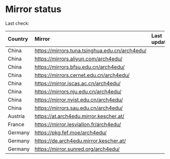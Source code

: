 <script src="./time.js"></script>
# Mirror status
Last check: <script type="text/javascript">localize(1718598282.6678517);</script>

|Country|Mirror|Last update|
|:------|:-----|:----------|
|China|https://mirrors.tuna.tsinghua.edu.cn/arch4edu/|<script type="text/javascript">localize(1718562737);</script>|
|China|https://mirrors.aliyun.com/arch4edu/|<script type="text/javascript">localize(1718562737);</script>|
|China|https://mirrors.bfsu.edu.cn/arch4edu/|<script type="text/javascript">localize(1718562737);</script>|
|China|https://mirrors.cernet.edu.cn/arch4edu/|<script type="text/javascript">localize(1718562737);</script>|
|China|https://mirror.iscas.ac.cn/arch4edu/|<script type="text/javascript">localize(1718562737);</script>|
|China|https://mirrors.nju.edu.cn/arch4edu/|<script type="text/javascript">localize(1718476521);</script>|
|China|https://mirror.nyist.edu.cn/arch4edu/|<script type="text/javascript">localize(1718519621);</script>|
|China|https://mirrors.sau.edu.cn/arch4edu/|<script type="text/javascript">localize(1718562737);</script>|
|Austria|https://at.arch4edu.mirror.kescher.at/|<script type="text/javascript">localize(1718562737);</script>|
|France|https://mirror.lesviallon.fr/arch4edu/|<script type="text/javascript">localize(1718562737);</script>|
|Germany|https://pkg.fef.moe/arch4edu/|<script type="text/javascript">localize(1718562737);</script>|
|Germany|https://de.arch4edu.mirror.kescher.at/|<script type="text/javascript">localize(1718562737);</script>|
|Germany|https://mirror.sunred.org/arch4edu/|<script type="text/javascript">localize(1718562737);</script>|

<script src="./tablefilter/tablefilter.js"></script>
<script src="./table.js"></script>